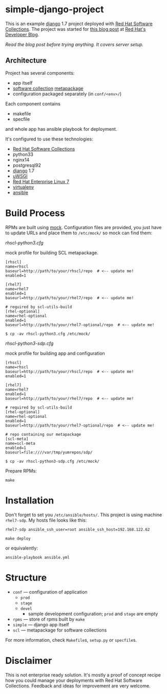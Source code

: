simple-django-project
=====================

This is an example [django](http://djangoproject.com/) 1.7 project deployed with [Red Hat Software Collections](https://access.redhat.com/documentation/en-US/Red_Hat_Software_Collections/). The project was started for [this blog post](http://developerblog.redhat.com/2014/09/03/automated-deployment-rpm-packaged-django-applications-red-hat-software-collections/) at [Red Hat's Developer Blog](https://developerblog.redhat.com).

*Read the blog post before trying anything. It covers server setup.*

Architecture
------------

Project has several components:

* app itself
* [software collection](https://www.softwarecollections.org/) [metapackage](http://docs.fedoraproject.org/en-US/Fedora_Contributor_Documentation/1/html/Software_Collections_Guide/sect-Creating_a_Meta_Package.html)
* configuration packaged separately (in `conf/<env>/`)

Each component contains

* makefile
* specfile

and whole app has ansible playbook for deployment.

It's configured to use these technologies:

* [Red Hat Software Collections](https://access.redhat.com/documentation/en-US/Red_Hat_Software_Collections/)
 * python33
 * nginx14
 * postgresql92
* [django](http://djangoproject.com/) 1.7
* [uWSGI](https://uwsgi-docs.readthedocs.org/en/latest/)
* [Red Hat Enterprise Linux 7](http://www.redhat.com/en/resources/rhel-7-whats-new)
* [virtualenv](http://virtualenv.readthedocs.org/)
* [ansible](http://www.ansible.com/)

Build Process
============

RPMs are built using [mock](http://fedoraproject.org/wiki/Projects/Mock). Configuration files are provided, you just have to update URLs and place them to `/etc/mock/` so mock can find them:

_rhscl-python3.cfg_

mock profile for building SCL metapackage.

```
[rhscl]
name=rhscl
baseurl=http://path/to/your/rhscl/repo  # <-- update me!
enabled=1

[rhel7]
name=rhel7
enabled=1
baseurl=http://path/to/your/rhel7/repo  # <-- update me!

# required by scl-utils-build
[rhel-optional]
name=rhel-optional
enabled=1
baseurl=http://path/to/your/rhel7-optional/repo  # <-- update me!
```

```
$ cp -av rhscl-python3.cfg /etc/mock/
```


_rhscl-python3-sdp.cfg_

mock profile for building app and configuration

```
[rhscl]
name=rhscl
baseurl=http://path/to/your/rhscl/repo  # <-- update me!
enabled=1

[rhel7]
name=rhel7
enabled=1
baseurl=http://path/to/your/rhel7/repo  # <-- update me!

# required by scl-utils-build
[rhel-optional]
name=rhel-optional
enabled=1
baseurl=http://path/to/your/rhel7-optional/repo  # <-- update me!

# repo containing our metapackage
[scl-meta]
name=scl-meta
enabled=1
baseurl=file:////var/tmp/yumrepos/sdp/
```

```
$ cp -av rhscl-python3-sdp.cfg /etc/mock/
```

Prepare RPMs:

```
make
```

Installation
============

Don't forget to set you `/etc/ansible/hosts/`. This project is using machine `rhel7-sdp`. My hosts file looks like this:

```
rhel7-sdp ansible_ssh_user=root ansible_ssh_host=192.168.122.62
```

```
make deploy
```

or equivalently:

```
ansible-playbook ansible.yml
```

Structure
=========

* `conf` — configuration of application
  * `prod`
  * `stage`
  * `devel`
    * sample development configuration; `prod` and `stage` are empty
* `rpms` — store of rpms built by `make`
* `simple` — django app itself
* `scl` —  metapackage for software collections

For more information, check `Makefile`s, `setup.py` or `specfile`s.

Disclaimer
==========

This is not enterprise ready solution. It's mostly a proof of concept recipe how you could manage your deployments with Red Hat Software Collections. Feedback and ideas for improvement are very welcome.

